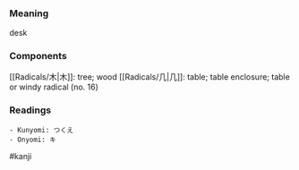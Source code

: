 ### Meaning

desk

### Components

[[Radicals/木|木]]: tree; wood [[Radicals/几|几]]: table; table enclosure; table or windy radical (no. 16)

### Readings

```
- Kunyomi: つくえ
- Onyomi: キ
```

#kanji